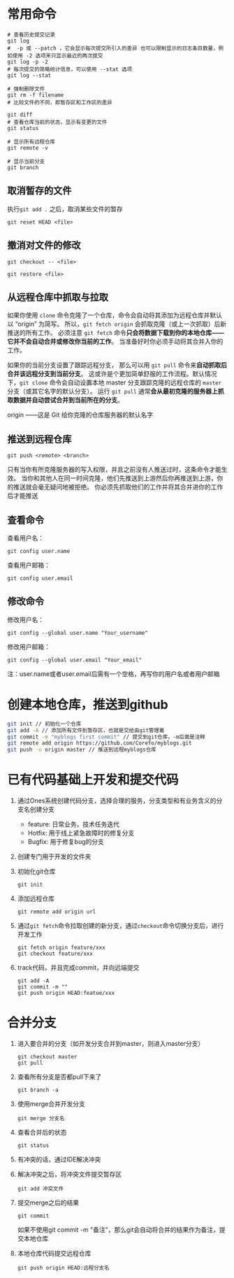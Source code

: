 # 常用命令

```shell
# 查看历史提交记录
git log
#  -p 或 --patch ，它会显示每次提交所引入的差异 也可以限制显示的日志条目数量，例如使用 -2 选项来只显示最近的两次提交
git log -p -2
# 每次提交的简略统计信息，可以使用 --stat 选项
git log --stat

# 强制删除文件
git rm -f filename
# 比较文件的不同，即暂存区和工作区的差异

git diff
# 查看仓库当前的状态，显示有变更的文件
git status

# 显示所有远程仓库
git remote -v

# 显示当前分支
git branch
```

## 取消暂存的文件

执行`git add .` 之后，取消某些文件的暂存

```shell
git reset HEAD <file>
```

## 撤消对文件的修改

```shell
git checkout -- <file>
```

```shell
git restore <file>
```

## 从远程仓库中抓取与拉取

如果你使用 `clone` 命令克隆了一个仓库，命令会自动将其添加为远程仓库并默认以 “origin” 为简写。 所以，`git fetch origin` 会抓取克隆（或上一次抓取）后新推送的所有工作。 必须注意 `git fetch` 命令**只会将数据下载到你的本地仓库——它并不会自动合并或修改你当前的工作**。 当准备好时你必须手动将其合并入你的工作。

如果你的当前分支设置了跟踪远程分支， 那么可以用 `git pull` 命令来**自动抓取后合并该远程分支到当前分支**。 这或许是个更加简单舒服的工作流程。默认情况下，`git clone` 命令会自动设置本地 master 分支跟踪克隆的远程仓库的 `master` 分支（或其它名字的默认分支）。 运行 `git pull` 通常**会从最初克隆的服务器上抓取数据并自动尝试合并到当前所在的分支**。

origin ——这是 Git 给你克隆的仓库服务器的默认名字

## 推送到远程仓库

```shell
git push <remote> <branch>
```

只有当你有所克隆服务器的写入权限，并且之前没有人推送过时，这条命令才能生效。 当你和其他人在同一时间克隆，他们先推送到上游然后你再推送到上游，你的推送就会毫无疑问地被拒绝。 你必须先抓取他们的工作并将其合并进你的工作后才能推送

## 查看命令

查看用户名：

```shell
git config user.name
```

查看用户邮箱：

```shell
git config user.email
```

## 修改命令

修改用户名：

```shell
git config --global user.name "Your_username"
```

修改用户邮箱：

```shell
git config --global user.email "Your_email"
```

注：user.name或者user.email后需有一个空格，再写你的用户名或者用户邮箱

# 创建本地仓库，推送到github

```bash
git init // 初始化一个仓库 
git add -A // 添加所有文件到暂存区，也就是交给由git管理着 
git commit -m "myblogs first commit" // 提交到git仓库，-m后面是注释 
git remote add origin https://github.com/Corefo/myblogs.git 
git push -u origin master // 推送到远程myblogs仓库
```



# 已有代码基础上开发和提交代码

1. 通过Ones系统创建代码分支，选择合理的服务，分支类型和有业务含义的分支名创建分支

   - feature: 日常业务，技术任务迭代
   - Hotfix: 用于线上紧急故障时的修复分支
   - Bugfix: 用于修复bug的分支

2. 创建专门用于开发的文件夹

3. 初始化git仓库

   ```shell
   git init
   ```

   

4. 添加远程仓库

   ```shell
   git remote add origin url
   ```

   

5. 通过`git fetch`命令拉取创建的新分支，通过`checkout`命令切换分支后，进行开发工作

   ```shell
   git fetch origin feature/xxx
   git checkout feature/xxx
   ```

6. track代码，并且完成commit，并向远端提交

   ```shell
   git add -A
   git commit -m ""
   git push origin HEAD:featue/xxx
   ```

   

# 合并分支

1. 进入要合并的分支（如开发分支合并到master，则进入master分支）

   ```shell
   git checkout master
   git pull
   ```

2. 查看所有分支是否都pull下来了

   ```shell
   git branch -a
   ```

3. 使用merge合并开发分支

   ```shell
   git merge 分支名
   ```

4. 查看合并后的状态

   ```shell
   git status
   ```

5. 有冲突的话，通过IDE解决冲突

6. 解决冲突之后，将冲突文件提交暂存区

   ```shell
   git add 冲突文件
   ```

7. 提交merge之后的结果

   ```shell
   git commit
   ```

   如果不使用git commit -m "备注"，那么git会自动将合并的结果作为备注，提交本地仓库

8. 本地仓库代码提交远程仓库

   ```shell
   git push origin HEAD:远程分支名
   ```

   




